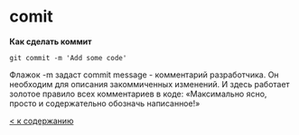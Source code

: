 # comit

__Как сделать коммит__
```brush
git commit -m 'Add some code'

```
Флажок -m задаст commit message - комментарий разработчика. Он необходим для описания закоммиченных изменений. И здесь работает золотое правило всех комментариев в коде: «Максимально ясно, просто и содержательно обозначь написанное!»

[< к содержанию](./readme.md)